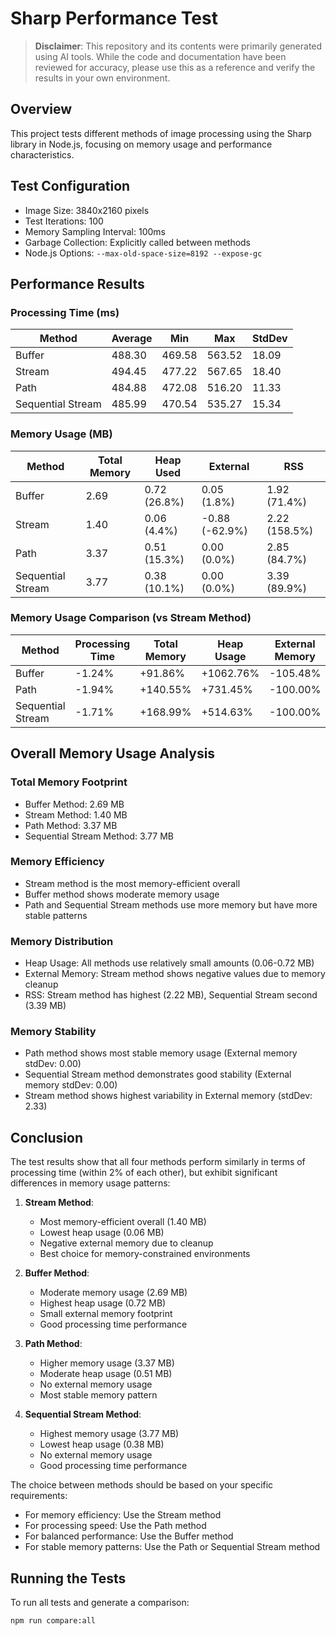 # Sharp Performance Test

> **Disclaimer**: This repository and its contents were primarily generated using AI tools. While the code and documentation have been reviewed for accuracy, please use this as a reference and verify the results in your own environment.

## Overview

This project tests different methods of image processing using the Sharp library in Node.js, focusing on memory usage and performance characteristics.

## Test Configuration

- Image Size: 3840x2160 pixels
- Test Iterations: 100
- Memory Sampling Interval: 100ms
- Garbage Collection: Explicitly called between methods
- Node.js Options: `--max-old-space-size=8192 --expose-gc`

## Performance Results

### Processing Time (ms)

| Method | Average | Min | Max | StdDev |
|--------|---------|-----|-----|---------|
| Buffer | 488.30 | 469.58 | 563.52 | 18.09 |
| Stream | 494.45 | 477.22 | 567.65 | 18.40 |
| Path | 484.88 | 472.08 | 516.20 | 11.33 |
| Sequential Stream | 485.99 | 470.54 | 535.27 | 15.34 |

### Memory Usage (MB)

| Method | Total Memory | Heap Used | External | RSS |
|--------|--------------|-----------|----------|-----|
| Buffer | 2.69 | 0.72 (26.8%) | 0.05 (1.8%) | 1.92 (71.4%) |
| Stream | 1.40 | 0.06 (4.4%) | -0.88 (-62.9%) | 2.22 (158.5%) |
| Path | 3.37 | 0.51 (15.3%) | 0.00 (0.0%) | 2.85 (84.7%) |
| Sequential Stream | 3.77 | 0.38 (10.1%) | 0.00 (0.0%) | 3.39 (89.9%) |

### Memory Usage Comparison (vs Stream Method)

| Method | Processing Time | Total Memory | Heap Usage | External Memory | RSS |
|--------|----------------|--------------|------------|-----------------|-----|
| Buffer | -1.24% | +91.86% | +1062.76% | -105.48% | -13.57% |
| Path | -1.94% | +140.55% | +731.45% | -100.00% | +28.57% |
| Sequential Stream | -1.71% | +168.99% | +514.63% | -100.00% | +52.56% |

## Overall Memory Usage Analysis

### Total Memory Footprint
- Buffer Method: 2.69 MB
- Stream Method: 1.40 MB
- Path Method: 3.37 MB
- Sequential Stream Method: 3.77 MB

### Memory Efficiency
- Stream method is the most memory-efficient overall
- Buffer method shows moderate memory usage
- Path and Sequential Stream methods use more memory but have more stable patterns

### Memory Distribution
- Heap Usage: All methods use relatively small amounts (0.06-0.72 MB)
- External Memory: Stream method shows negative values due to memory cleanup
- RSS: Stream method has highest (2.22 MB), Sequential Stream second (3.39 MB)

### Memory Stability
- Path method shows most stable memory usage (External memory stdDev: 0.00)
- Sequential Stream method demonstrates good stability (External memory stdDev: 0.00)
- Stream method shows highest variability in External memory (stdDev: 2.33)

## Conclusion

The test results show that all four methods perform similarly in terms of processing time (within 2% of each other), but exhibit significant differences in memory usage patterns:

1. **Stream Method**:
   - Most memory-efficient overall (1.40 MB)
   - Lowest heap usage (0.06 MB)
   - Negative external memory due to cleanup
   - Best choice for memory-constrained environments

2. **Buffer Method**:
   - Moderate memory usage (2.69 MB)
   - Highest heap usage (0.72 MB)
   - Small external memory footprint
   - Good processing time performance

3. **Path Method**:
   - Higher memory usage (3.37 MB)
   - Moderate heap usage (0.51 MB)
   - No external memory usage
   - Most stable memory pattern

4. **Sequential Stream Method**:
   - Highest memory usage (3.77 MB)
   - Lowest heap usage (0.38 MB)
   - No external memory usage
   - Good processing time performance

The choice between methods should be based on your specific requirements:
- For memory efficiency: Use the Stream method
- For processing speed: Use the Path method
- For balanced performance: Use the Buffer method
- For stable memory patterns: Use the Path or Sequential Stream method

## Running the Tests

To run all tests and generate a comparison:

```bash
npm run compare:all
```